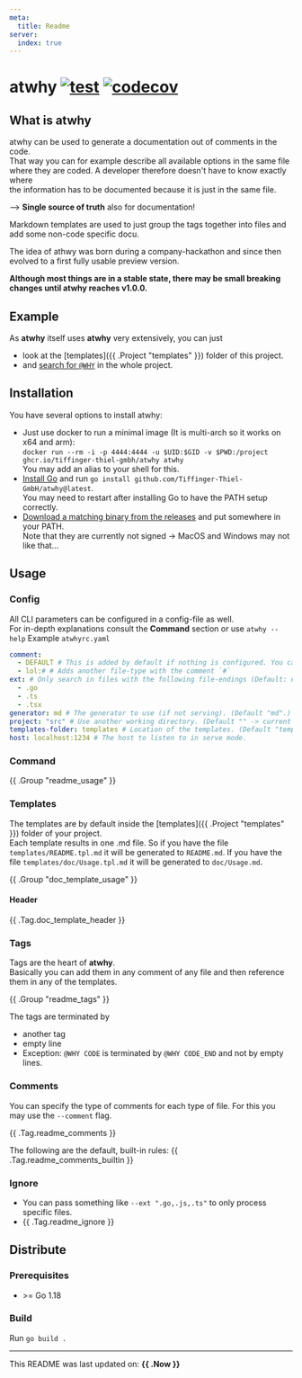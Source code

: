 ```yaml
---
meta:
  title: Readme 
server:
  index: true
---
```

# atwhy [![test](https://github.com/Tiffinger-Thiel-GmbH/atwhy/actions/workflows/test.yaml/badge.svg)](https://github.com/Tiffinger-Thiel-GmbH/atwhy/actions/workflows/test.yaml) [![codecov](https://codecov.io/gh/Tiffinger-Thiel-GmbH/atwhy/branch/main/graph/badge.svg?token=JSN8ANHSNA)](https://codecov.io/gh/Tiffinger-Thiel-GmbH/atwhy)

## What is atwhy

atwhy can be used to generate a documentation out of comments in the code.  
That way you can for example describe all available options in the same file  
where they are coded. A developer therefore doesn't have to know exactly where  
the information has to be documented because it is just in the same file.

--> __Single source of truth__ also for documentation!

Markdown templates are used to just group the tags together into files and 
add some non-code specific docu.

The idea of athwy was born during a company-hackathon and since then evolved to a first fully usable 
preview version.

__Although most things are in a stable state, there may be small breaking changes until
atwhy reaches v1.0.0.__

## Example

As __atwhy__ itself uses __atwhy__ very extensively, you can just
* look at the [templates]({{ .Project "templates" }}) folder of this project.
* and [search for `@WHY`](https://github.com/Tiffinger-Thiel-GmbH/atwhy/search?q=%5C%40WHY&type=) in the whole project.

## Installation

You have several options to install atwhy:
* Just use docker to run a minimal image (It is multi-arch so it works on x64 and arm):  
  `docker run --rm -i -p 4444:4444 -u $UID:$GID -v $PWD:/project ghcr.io/tiffinger-thiel-gmbh/atwhy atwhy`  
  You may add an alias to your shell for this.
* [Install Go](https://go.dev/dl/) and run `go install github.com/Tiffinger-Thiel-GmbH/atwhy@latest`.  
  You may need to restart after installing Go to have the PATH setup correctly.
* [Download a matching binary from the releases](https://github.com/Tiffinger-Thiel-GmbH/atwhy/releases)
  and put somewhere in your PATH.  
  Note that they are currently not signed -> MacOS and Windows may not like that...

## Usage

### Config

All CLI parameters can be configured in a config-file as well.  
For in-depth explanations consult the **Command** section or use `atwhy --help`
Example `atwhyrc.yaml`
```yaml
comment:
  - DEFAULT # This is added by default if nothing is configured. You can omit it to avoid the default configuration.
  - lol:# # Adds another file-type with the comment `#`
ext: # Only search in files with the following file-endings (Default: empty -> all files get searched (if not in .atwhyignore))
  - .go
  - .ts
  - .tsx
generator: md # The generator to use (if not serving). (Default "md".)
project: "src" # Use another working directory. (Default "" -> current working directory)
templates-folder: templates # Location of the templates. (Default "templates".)
host: localhost:1234 # The host to listen to in serve mode.
```

### Command

{{ .Group "readme_usage" }}

### Templates

The templates are by default inside the [templates]({{ .Project "templates" }}) folder of your project.  
Each template results in one .md file.
So if you have the file `templates/README.tpl.md` it will be generated to `README.md`.
If you have the file `templates/doc/Usage.tpl.md` it will be generated to `doc/Usage.md`.

{{ .Group "doc_template_usage" }}

#### Header

{{ .Tag.doc_template_header }}  

### Tags

Tags are the heart of __atwhy__.  
Basically you can add them in any comment of any file and then reference them
in any of the templates.

{{ .Group "readme_tags" }}

The tags are terminated by

* another tag
* empty line
* Exception: `@WHY CODE` is terminated by `@WHY CODE_END` and not by empty lines.

### Comments

You can specify the type of comments for each type of file.
For this you may use the `--comment` flag.

{{ .Tag.readme_comments }}

The following are the default, built-in rules:
{{ .Tag.readme_comments_builtin }}

### Ignore

* You can pass something like `--ext ".go,.js,.ts"` to only process specific files.
* {{ .Tag.readme_ignore }}

## Distribute

### Prerequisites

* \>= Go 1.18

### Build

Run `go build .`  

---
This README was last updated on: __{{ .Now }}__
